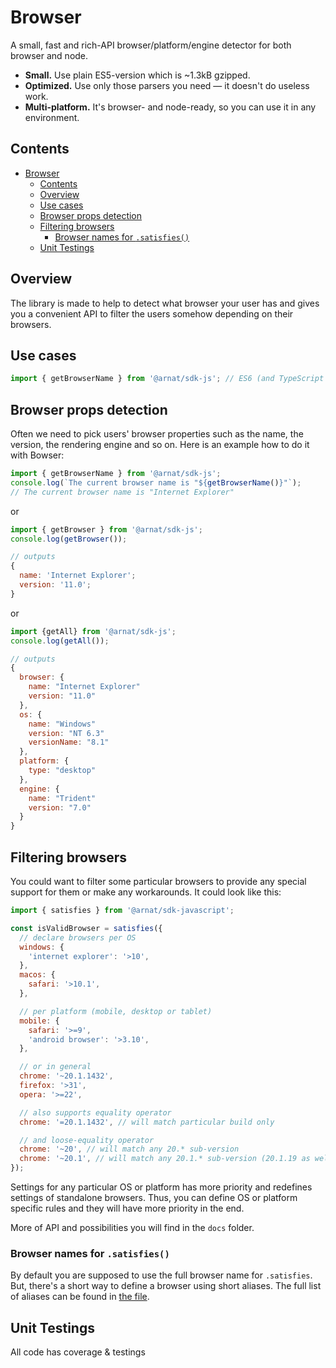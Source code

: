 # Browser

A small, fast and rich-API browser/platform/engine detector for both browser and node.

- **Small.** Use plain ES5-version which is ~1.3kB gzipped.
- **Optimized.** Use only those parsers you need — it doesn't do useless work.
- **Multi-platform.** It's browser- and node-ready, so you can use it in any environment.

## Contents

- [Browser](#browser)
  - [Contents](#contents)
  - [Overview](#overview)
  - [Use cases](#use-cases)
  - [Browser props detection](#browser-props-detection)
  - [Filtering browsers](#filtering-browsers)
    - [Browser names for `.satisfies()`](#browser-names-for-satisfies)
  - [Unit Testings](#unit-testings)

## Overview

The library is made to help to detect what browser your user has and gives you a convenient API to filter the users somehow depending on their browsers.

## Use cases

```javascript
import { getBrowserName } from '@arnat/sdk-js'; // ES6 (and TypeScript
```

## Browser props detection

Often we need to pick users' browser properties such as the name, the version, the rendering engine and so on. Here is an example how to do it with Bowser:

```javascript
import { getBrowserName } from '@arnat/sdk-js';
console.log(`The current browser name is "${getBrowserName()}"`);
// The current browser name is "Internet Explorer"
```

or

```javascript
import { getBrowser } from '@arnat/sdk-js';
console.log(getBrowser());

// outputs
{
  name: 'Internet Explorer';
  version: '11.0';
}
```

or

```javascript
import {getAll} from '@arnat/sdk-js';
console.log(getAll());

// outputs
{
  browser: {
    name: "Internet Explorer"
    version: "11.0"
  },
  os: {
    name: "Windows"
    version: "NT 6.3"
    versionName: "8.1"
  },
  platform: {
    type: "desktop"
  },
  engine: {
    name: "Trident"
    version: "7.0"
  }
}
```

## Filtering browsers

You could want to filter some particular browsers to provide any special support for them or make any workarounds.
It could look like this:

```javascript
import { satisfies } from '@arnat/sdk-javascript';

const isValidBrowser = satisfies({
  // declare browsers per OS
  windows: {
    'internet explorer': '>10',
  },
  macos: {
    safari: '>10.1',
  },

  // per platform (mobile, desktop or tablet)
  mobile: {
    safari: '>=9',
    'android browser': '>3.10',
  },

  // or in general
  chrome: '~20.1.1432',
  firefox: '>31',
  opera: '>=22',

  // also supports equality operator
  chrome: '=20.1.1432', // will match particular build only

  // and loose-equality operator
  chrome: '~20', // will match any 20.* sub-version
  chrome: '~20.1', // will match any 20.1.* sub-version (20.1.19 as well as 20.1.12.42-alpha.1)
});
```

Settings for any particular OS or platform has more priority and redefines settings of standalone browsers.
Thus, you can define OS or platform specific rules and they will have more priority in the end.

More of API and possibilities you will find in the `docs` folder.

### Browser names for `.satisfies()`

By default you are supposed to use the full browser name for `.satisfies`.
But, there's a short way to define a browser using short aliases. The full
list of aliases can be found in [the file](src/constants.js).

## Unit Testings

All code has coverage & testings
